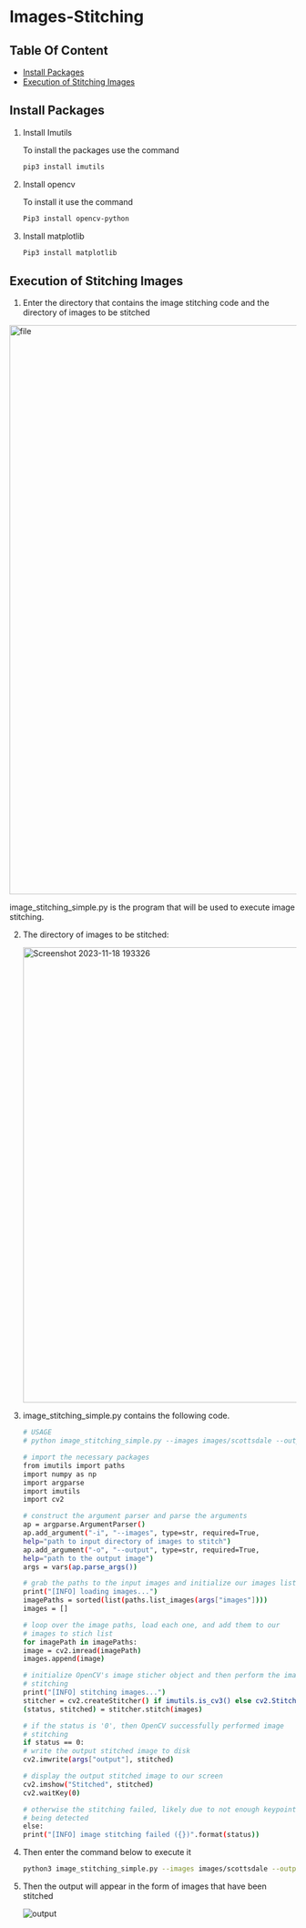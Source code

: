 # Images-Stitching

## Table Of Content
- [Install Packages](Install-Packages)
- [Execution of Stitching Images](Execution-Of-Stitching-Images)

## Install Packages

1. Install Imutils
   
   To install the packages use the command
   ```bash
   pip3 install imutils
   ```
3. Install opencv
   
   To install it use the command
   ```bash
   Pip3 install opencv-python
   ```
5. Install matplotlib
   ```bash
   Pip3 install matplotlib
   ```

## Execution of Stitching Images
1. Enter the directory that contains the image stitching code and the directory of images to be stitched

<img width="1000" alt="file" src="https://github.com/MUHTADIN345/Images-Stitching/assets/126330305/3811e97f-245c-45d7-87da-e4b93f555715">


image_stitching_simple.py is the program that will be used to execute image stitching. 

2. The directory of images to be stitched:

   <img width="800" alt="Screenshot 2023-11-18 193326" src="https://github.com/MUHTADIN345/Images-Stitching/assets/126330305/43c096fa-0e59-4074-bed9-e69d87e41fb7">


3. image_stitching_simple.py contains the following code.
    ```bash
   # USAGE
   # python image_stitching_simple.py --images images/scottsdale --output output.png

   # import the necessary packages
   from imutils import paths
   import numpy as np
   import argparse
   import imutils
   import cv2

   # construct the argument parser and parse the arguments
   ap = argparse.ArgumentParser()
   ap.add_argument("-i", "--images", type=str, required=True,
   	help="path to input directory of images to stitch")
   ap.add_argument("-o", "--output", type=str, required=True,
   	help="path to the output image")
   args = vars(ap.parse_args())
   
   # grab the paths to the input images and initialize our images list
   print("[INFO] loading images...")
   imagePaths = sorted(list(paths.list_images(args["images"])))
   images = []
   
   # loop over the image paths, load each one, and add them to our
   # images to stich list
   for imagePath in imagePaths:
   	image = cv2.imread(imagePath)
   	images.append(image)
   
   # initialize OpenCV's image sticher object and then perform the image
   # stitching
   print("[INFO] stitching images...")
   stitcher = cv2.createStitcher() if imutils.is_cv3() else cv2.Stitcher_create()
   (status, stitched) = stitcher.stitch(images)
   
   # if the status is '0', then OpenCV successfully performed image
   # stitching
   if status == 0:
   	# write the output stitched image to disk
   	cv2.imwrite(args["output"], stitched)
   
   	# display the output stitched image to our screen
   	cv2.imshow("Stitched", stitched)
   	cv2.waitKey(0)
   
   # otherwise the stitching failed, likely due to not enough keypoints)
   # being detected
   else:
   	print("[INFO] image stitching failed ({})".format(status))
   ```
4. Then enter the command below to execute it
   ```bash
   python3 image_stitching_simple.py --images images/scottsdale --output coba.png
   ```
5. Then the output will appear in the form of images that have been stitched

   ![output](https://github.com/MUHTADIN345/Images-Stitching/assets/126330305/15f688b6-e235-464c-b2b2-eb8faad94d72)


   

   
   
